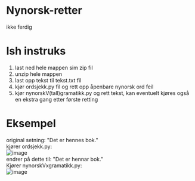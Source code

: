 # Nynorsk-retter
ikke ferdig
# Ish instruks
1. last ned hele mappen sim zip fil
2. unzip hele mappen
3. last opp tekst til tekst.txt fil 
4. kjør ordsjekk.py fil og rett opp åpenbare nynorsk ord feil
5. kjør nynorskV(tall)gramatikk.py og rett tekst, kan eventuelt kjøres også en ekstra gang etter første retting
# Eksempel
original setning: "Det er hennes bok."   
kjører ordsjekk.py:  
![image](https://user-images.githubusercontent.com/92923535/232209646-999b102e-6685-48dd-b72d-7c9eafdbf265.png)  
endrer på dette til: "Det er hennar bok."  
Kjører nynorskVxgramatikk.py:  
![image](https://user-images.githubusercontent.com/92923535/232209749-a6845029-ab7c-4ce7-96d5-1d718aa54d5e.png)  




